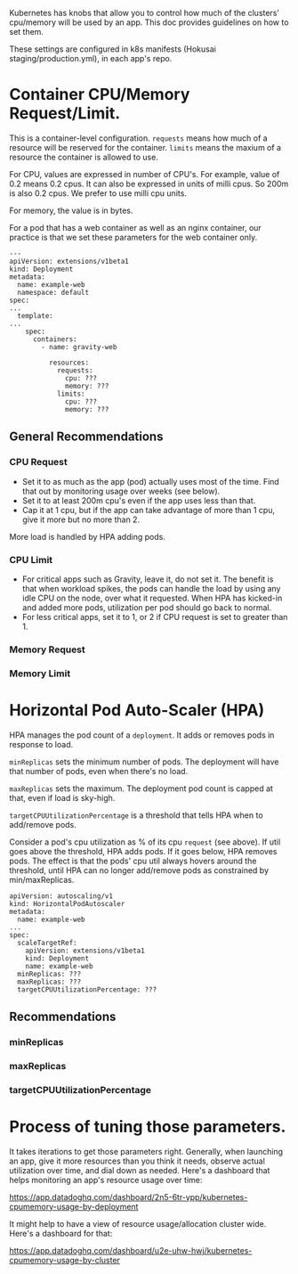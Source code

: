 Kubernetes has knobs that allow you to control how much of the clusters' cpu/memory will be used by an app.
This doc provides guidelines on how to set them.

These settings are configured in k8s manifests (Hokusai staging/production.yml), in each app's repo.

# Container CPU/Memory Request/Limit.

This is a container-level configuration. `requests` means how much of a resource will be reserved for the container. `limits` means the maxium of a resource the container is allowed to use.

For CPU, values are expressed in number of CPU's. For example, value of 0.2 means 0.2 cpus. It can also be expressed in units of milli cpus. So 200m is also 0.2 cpus. We prefer to use milli cpu units.

For memory, the value is in bytes.

For a pod that has a web container as well as an nginx container, our practice is that we set these parameters for the web container only.

```
---
apiVersion: extensions/v1beta1
kind: Deployment
metadata:
  name: example-web
  namespace: default
spec:
...
  template:
...
    spec:
      containers:
        - name: gravity-web

          resources:
            requests:
              cpu: ???
              memory: ???
            limits:
              cpu: ???
              memory: ???
```

## General Recommendations
### CPU Request
- Set it to as much as the app (pod) actually uses most of the time. Find that out by monitoring usage over weeks (see below).
- Set it to at least 200m cpu's even if the app uses less than that.
- Cap it at 1 cpu, but if the app can take advantage of more than 1 cpu, give it more but no more than 2.

More load is handled by HPA adding pods.

### CPU Limit
- For critical apps such as Gravity, leave it, do not set it. The benefit is that when workload spikes, the pods can handle the load by using any idle CPU on the node, over what it requested. When HPA has kicked-in and added more pods, utilization per pod should go back to normal.
- For less critical apps, set it to 1, or 2 if CPU request is set to greater than 1.

### Memory Request
### Memory Limit

# Horizontal Pod Auto-Scaler (HPA)

HPA manages the pod count of a `deployment`. It adds or removes pods in response to load.

`minReplicas` sets the minimum number of pods. The deployment will have that number of pods, even when there's no load.

`maxReplicas` sets the maximum. The deployment pod count is capped at that, even if load is sky-high.

`targetCPUUtilizationPercentage` is a threshold that tells HPA when to add/remove pods.

Consider a pod's cpu utilization as % of its cpu `request` (see above).
If util goes above the threshold, HPA adds pods. If it goes below, HPA removes pods.
The effect is that the pods' cpu util always hovers around the threshold, until HPA can no longer add/remove pods as constrained by min/maxReplicas.

```
apiVersion: autoscaling/v1
kind: HorizontalPodAutoscaler
metadata:
  name: example-web
...
spec:
  scaleTargetRef:
    apiVersion: extensions/v1beta1
    kind: Deployment
    name: example-web
  minReplicas: ???
  maxReplicas: ???
  targetCPUUtilizationPercentage: ???
```
## Recommendations
### minReplicas
### maxReplicas
### targetCPUUtilizationPercentage

# Process of tuning those parameters.
It takes iterations to get those parameters right. Generally, when launching an app, give it more resources than you think it needs, observe actual utilization over time, and dial down as needed. Here's a dashboard that helps monitoring an app's resource usage over time:

https://app.datadoghq.com/dashboard/2n5-6tr-ypp/kubernetes-cpumemory-usage-by-deployment

It might help to have a view of resource usage/allocation cluster wide. Here's a dashboard for that:

https://app.datadoghq.com/dashboard/u2e-uhw-hwj/kubernetes-cpumemory-usage-by-cluster
